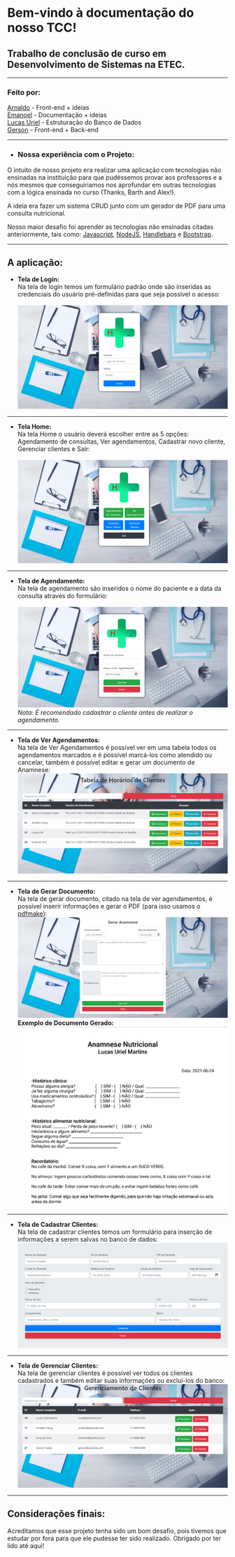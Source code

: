 # Bem-vindo à documentação do nosso TCC!

## Trabalho de conclusão de curso em Desenvolvimento de Sistemas na ETEC.
__________
### Feito por:
[Arnaldo](https://github.com/naldofranca86) - Front-end + ideias\
[Emanoel](https://github.com/emanoteste) - Documentação + ideias\
[Lucas Uriel](https://github.com/Uriel-6l6) - Estruturação do Banco de Dados\
[Gerson](https://github.com/Gersomonio) - Front-end + Back-end
__________
- ### Nossa experiência com o Projeto:
O intuito de nosso projeto era realizar uma aplicação com tecnologias não ensinadas na instituição para que pudéssemos provar aos professores e a nós mesmos que conseguiriamos nos aprofundar em outras tecnologias com a lógica ensinada no curso (Thanks, Barth and Alex!).

A ideia era fazer um sistema CRUD junto com um gerador de PDF para uma consulta nutricional.


Nosso maior desafio foi aprender as tecnologias não ensinadas citadas anteriormente, tais como: [Javascript](https://www.javascript.com), [NodeJS](https://nodejs.org/en/), [Handlebars](https://handlebarsjs.com) e  [Bootstrap](https://getbootstrap.com).

________
## A aplicação:

- **Tela de Login:**\
Na tela de login temos um formulário padrão onde são inseridas as credenciais do usuário pré-definidas para que seja possível o acesso:\
\
![Tela de Login](gitimages/Login.png)
________
- **Tela Home:**\
Na tela Home o usuário deverá escolher entre as 5 opções: Agendamento de consultas, Ver agendamentos, Cadastrar novo cliente, Gerenciar clientes e Sair:\
\
![Tela Home](gitimages/Home.png)
________
- **Tela de Agendamento:**\
Na tela de agendamento são inseridos o nome do paciente e a data da consulta através do formulário:\
\
![Tela de Agendamento](gitimages/Agendamento.png)\
*Nota: É recomendado cadastrar o cliente antes de realizar o agendamento.*
_______
- **Tela de Ver Agendamentos:**\
Na tela de Ver Agendamentos é possível ver em uma tabela todos os agendamentos marcados e é possível marcá-los como atendido ou cancelar, também é possível editar e gerar um documento de Anamnese:\
![Tela de Ver Agendamentos](gitimages/Horarios.png)
________
- **Tela de Gerar Documento:**\
Na tela de gerar documento, citado na tela de ver agendamentos, é possível inserir informações e gerar o PDF (para isso usamos o [pdfmake](http://pdfmake.org)):\
![Tela de Gerar Documento:](gitimages/Gerardoc.png)
**Exemplo de Documento Gerado:**
![Documento Exemplo](gitimages/Exemplodoc.png)
_______
- **Tela de Cadastrar Clientes:**\
Na tela de cadastrar clientes temos um formulário para inserção de informações a serem salvas no banco de dados:
![Cadastrar Clientes](gitimages/Cadastro.png)
_______
- **Tela de Gerenciar Clientes:**\
Na tela de gerenciar clientes é possível ver todos os clientes cadastrados e também editar suas informações ou excluí-los do banco:
![Gerenciar Clientes](gitimages/Clientes.png)
_______
## Considerações finais:

Acreditamos que esse projeto tenha sido um bom desafio, pois tivemos que estudar por fora para que ele pudesse ter sido realizado. Obrigado por ter lido até aqui!
